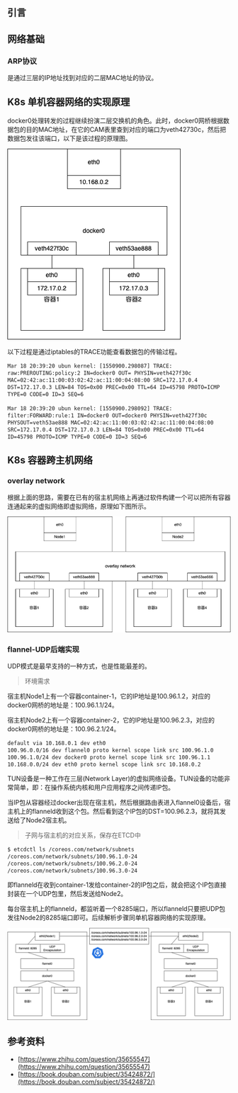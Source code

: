 ## 引言

## 网络基础

### ARP协议

是通过三层的IP地址找到对应的二层MAC地址的协议。

## K8s 单机容器网络的实现原理

docker0处理转发的过程继续扮演二层交换机的角色。此时，docker0网桥根据数据包的目的MAC地址，在它的CAM表里查到对应的端口为veth42730c，然后把数据包发往该端口，以下是该过程的原理图。

![宿主机上不同机器通过网桥进行通信的示意图](./imgs/宿主机上不同机器通过网桥进行通信的示意图.png)

以下过程是通过iptables的TRACE功能查看数据包的传输过程。

```shell
Mar 18 20:39:20 ubun kernel: [1550900.298087] TRACE: raw:PREROUTING:policy:2 IN=docker0 OUT= PHYSIN=veth427f30c MAC=02:42:ac:11:00:03:02:42:ac:11:00:04:08:00 SRC=172.17.0.4 DST=172.17.0.3 LEN=84 TOS=0x00 PREC=0x00 TTL=64 ID=45798 PROTO=ICMP TYPE=0 CODE=0 ID=3 SEQ=6 

Mar 18 20:39:20 ubun kernel: [1550900.298092] TRACE: filter:FORWARD:rule:1 IN=docker0 OUT=docker0 PHYSIN=veth427f30c PHYSOUT=veth53ae888 MAC=02:42:ac:11:00:03:02:42:ac:11:00:04:08:00 SRC=172.17.0.4 DST=172.17.0.3 LEN=84 TOS=0x00 PREC=0x00 TTL=64 ID=45798 PROTO=ICMP TYPE=0 CODE=0 ID=3 SEQ=6 
```

## K8s 容器跨主机网络

### overlay network
根据上面的思路，需要在已有的宿主机网络上再通过软件构建一个可以把所有容器连通起来的虚拟网络即虚拟网络，原理如下图所示。

![覆盖网络](./imgs/覆盖网络.png)

### flannel-UDP后端实现

UDP模式是最早支持的一种方式，也是性能最差的。

> 环境需求

宿主机Node1上有一个容器container-1，它的IP地址是100.96.1.2，对应的docker0网桥的地址是：100.96.1.1/24。

宿主机Node2上有一个容器container-2，它的IP地址是100.96.2.3，对应的docker0网桥的地址是：100.96.2.1/24。

```shell
default via 10.168.0.1 dev eth0
100.96.0.0/16 dev flannel0 proto kernel scope link src 100.96.1.0
100.96.1.0/24 dev docker0 proto kernel scope link src 100.96.1.1
10.168.0.0/24 dev eth0 proto kernel scope link src 10.168.0.2
```

TUN设备是一种工作在三层(Network Layer)的虚拟网络设备。TUN设备的功能非常简单，即：在操作系统内核和用户应用程序之间传递IP包。

当IP包从容器经过docker出现在宿主机，然后根据路由表进入flannel0设备后，宿主机上的flanneld收到这个包。然后看到这个IP包的DST=100.96.2.3，就将其发送给了Node2宿主机。

> 子网与宿主机的对应关系，保存在ETCD中

```shell
$ etcdctl ls /coreos.com/network/subnets
/coreos.com/network/subnets/100.96.1.0-24
/coreos.com/network/subnets/100.96.2.0-24
/coreos.com/network/subnets/100.96.3.0-24
```

即flanneld在收到container-1发给container-2的IP包之后，就会把这个IP包直接封装在一个UDP包里，然后发送给Node2。

每台宿主机上的flanneld，都监听着一个8285端口，所以flanneld只要把UDP包发往Node2的8285端口即可。后续解析步骤同单机容器网络的实现原理。

![Flanneld-UDP模式](./imgs/Flanneld-UDP模式.png)

## 参考资料

- [https://www.zhihu.com/question/35655547](https://www.zhihu.com/question/35655547)
- [https://book.douban.com/subject/35424872/](https://book.douban.com/subject/35424872/)